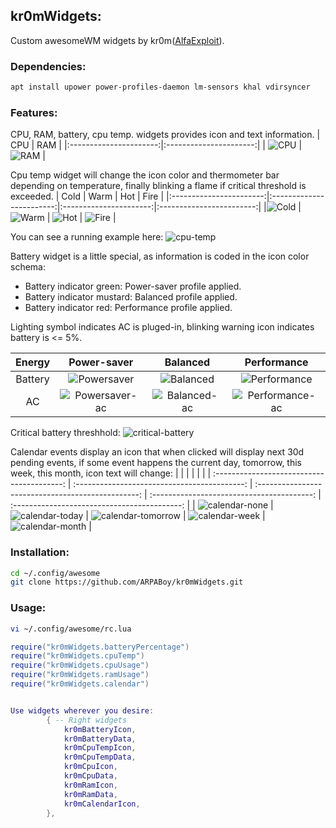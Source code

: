 ## kr0mWidgets:

Custom awesomeWM widgets by kr0m([AlfaExploit](https://alfaexploit.com)).

### Dependencies:
```bash
apt install upower power-profiles-daemon lm-sensors khal vdirsyncer
```

### Features:

CPU, RAM, battery, cpu temp. widgets provides icon and text information.
|           CPU          |         RAM            |
|:----------------------:|:----------------------:|
| ![CPU](images/cpu.png) | ![RAM](images/ram.png) |

Cpu temp widget will change the icon color and thermometer bar depending on temperature, finally blinking a flame if critical threshold is exceeded.
|           Cold          |           Warm           |           Hot          |          Fire            |
|:-----------------------:|:------------------------:|:----------------------:|:------------------------:|
|![Cold](images/cold.png) | ![Warm](images/warm.png) | ![Hot](images/hot.png) | ![Fire](images/fire.png) |

You can see a running example here:
![cpu-temp](images/cpuTemp.png)

Battery widget is a little special, as information is coded in the icon color schema:
- Battery indicator green: Power-saver profile applied.
- Battery indicator mustard: Balanced profile applied.
- Battery indicator red: Performance profile applied.

Lighting symbol indicates AC is pluged-in, blinking warning icon indicates battery is <= 5%.

| Energy |                 Power-saver                |                Balanced                |                  Performance                 |
|:------:|:------------------------------------------:|:--------------------------------------:|:--------------------------------------------:|
|Battery | ![Powersaver](images/powersaver.png)       | ![Balanced](images/balanced.png)       | ![Performance](images/performance.png)       |
|   AC   | ![Powersaver-ac](images/powersaver-ac.png) | ![Balanced-ac](images/balanced-ac.png) | ![Performance-ac](images/performance-ac.png) |

Critical battery threshhold:
![critical-battery](images/critical-battery.png)

Calendar events display an icon that when clicked will display next 30d pending events, if some event happens the current day, tomorrow, this week, this month, icon text will change:
|                                            |                                              |                                                    |                                            |                                              |
| :----------------------------------------: | :------------------------------------------: | :------------------------------------------------: | :----------------------------------------: | :------------------------------------------: |
| ![calendar-none](images/calendar-none.png) | ![calendar-today](images/calendar-today.png) | ![calendar-tomorrow](images/calendar-tomorrow.png) | ![calendar-week](images/calendar-week.png) | ![calendar-month](images/calendar-month.png) |

### Installation:

```bash
cd ~/.config/awesome
git clone https://github.com/ARPABoy/kr0mWidgets.git
```

### Usage:

```bash
vi ~/.config/awesome/rc.lua
```
```lua
require("kr0mWidgets.batteryPercentage")
require("kr0mWidgets.cpuTemp")
require("kr0mWidgets.cpuUsage")
require("kr0mWidgets.ramUsage")
require("kr0mWidgets.calendar")


Use widgets wherever you desire:
        { -- Right widgets
            kr0mBatteryIcon,
            kr0mBatteryData,
            kr0mCpuTempIcon,
            kr0mCpuTempData,
            kr0mCpuIcon,
            kr0mCpuData,
            kr0mRamIcon,
            kr0mRamData,
            kr0mCalendarIcon,
        },
```
